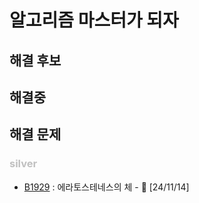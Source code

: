 # 알고리즘 마스터가 되자

## 해결 후보
## 해결중
## 해결 문제

### <span style="color:silver">silver</span>
- [B1929](https://www.acmicpc.net/problem/1929) : 에라토스테네스의 체 - 🔴 [24/11/14]